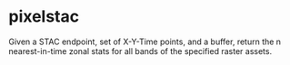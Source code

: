 # pixelstac
Given a STAC endpoint, set of X-Y-Time points, and a buffer, return the n nearest-in-time zonal stats for all bands of the specified raster assets.
